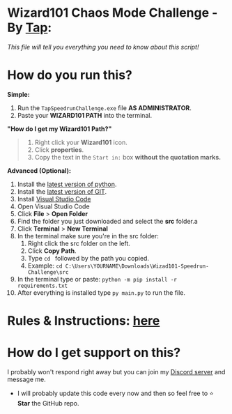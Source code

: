 

# Wizard101 Chaos Mode Challenge - By [Tap](https://www.tapwater.dev): 
*This file will tell you everything you need to know about this script!*

# How do you run this?

**Simple:**
1. Run the `TapSpeedrunChallenge.exe` file **AS ADMINISTRATOR**.
2. Paste your **WIZARD101 PATH** into the terminal.

__"How do I get my Wizard101 Path?"__
> 1. Right click your **Wizard101** icon.
> 2. Click **properties**.
> 3. Copy the text in the `Start in:` box __**without** the quotation marks.__

**Advanced (Optional):**
1. Install the [latest version of python](https://www.python.org/downloads/).
2. Install the [latest version of GIT](https://git-scm.com/download/win).
3. Install [Visual Studio Code](https://code.visualstudio.com)
4. Open Visual Studio Code
5. Click **File** > **Open Folder**
6. Find the folder you just downloaded and select the **src** folder.a
7. Click **Terminal** > **New Terminal**
8. In the terminal make sure you're in the src folder:
   1. Right click the src folder on the left.
   2. Click **Copy Path**.
   3. Type `cd ` followed by the path you copied.
   4. Example: `cd C:\Users\YOURNAME\Downloads\Wizad101-Speedrun-Challenge\src`
9. In the terminal type or paste: `python -m pip install -r requirements.txt`
10. After everything is installed type `py main.py` to run the file.

# Rules & Instructions: [here](https://www.tapwater.dev/mods/wizard101-speedrun-event)

# How do I get support on this?
I probably won't respond right away but you can join my [Discord server](https://discord.com/invite/49EZMGKx6p) and message me.
- I will probably update this code every now and then so feel free to ⭐ **Star** the GitHub repo.
